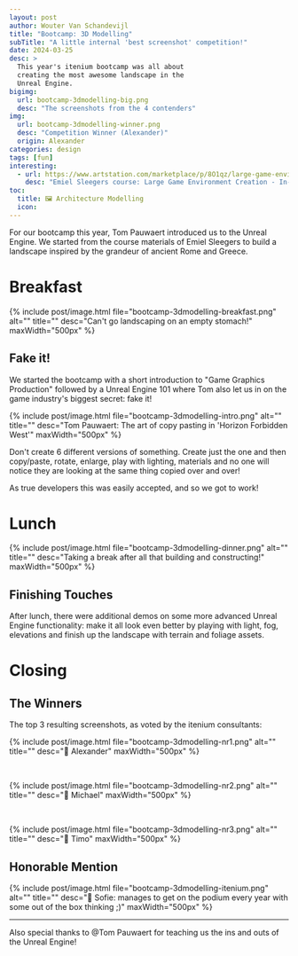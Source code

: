 ```yaml
---
layout: post
author: Wouter Van Schandevijl
title: "Bootcamp: 3D Modelling"
subTitle: "A little internal 'best screenshot' competition!"
date: 2024-03-25
desc: >
  This year's itenium bootcamp was all about
  creating the most awesome landscape in the
  Unreal Engine.
bigimg:
  url: bootcamp-3dmodelling-big.png
  desc: "The screenshots from the 4 contenders"
img:
  url: bootcamp-3dmodelling-winner.png
  desc: "Competition Winner (Alexander)"
  origin: Alexander
categories: design
tags: [fun]
interesting:
  - url: https://www.artstation.com/marketplace/p/8O1qz/large-game-environment-creation-in-depth-tutorial-course-ue5
    desc: "Emiel Sleegers course: Large Game Environment Creation - In-Depth Tutorial Course [UE5]"
toc:
  title: 🖼️ Architecture Modelling
  icon: 
---
```



For our bootcamp this year, Tom Pauwaert introduced us to the Unreal Engine.
We started from the course materials of Emiel Sleegers to build a landscape
inspired by the grandeur of ancient Rome and Greece.


<!--more-->

# Breakfast


{% include post/image.html file="bootcamp-3dmodelling-breakfast.png" alt="" title="" desc="Can't go landscaping on an empty stomach!" maxWidth="500px" %}


## Fake it!

We started the bootcamp with a short introduction to "Game Graphics Production"
followed by a Unreal Engine 101 where Tom also let us in on the game industry's biggest
secret: fake it!

{% include post/image.html file="bootcamp-3dmodelling-intro.png" alt="" title="" desc="Tom Pauwaert: The art of copy pasting in 'Horizon Forbidden West'" maxWidth="500px" %}


Don't create 6 different versions of something. Create just the one and then copy/paste, rotate,
enlarge, play with lighting, materials and no one will notice they are looking at the same thing
copied over and over!

As true developers this was easily accepted, and so we got to work!


# Lunch


{% include post/image.html file="bootcamp-3dmodelling-dinner.png" alt="" title="" desc="Taking a break after all that building and constructing!" maxWidth="500px" %}


## Finishing Touches

After lunch, there were additional demos on some more advanced Unreal Engine functionality:
make it all look even better by playing with light, fog, elevations and finish up the landscape
with terrain and foliage assets.



# Closing

## The Winners

The top 3 resulting screenshots, as voted by the itenium consultants:


{% include post/image.html file="bootcamp-3dmodelling-nr1.png" alt="" title="" desc="🥇 Alexander" maxWidth="500px" %}

<br>

{% include post/image.html file="bootcamp-3dmodelling-nr2.png" alt="" title="" desc="🥈 Michael" maxWidth="500px" %}

<br>

{% include post/image.html file="bootcamp-3dmodelling-nr3.png" alt="" title="" desc="🥉 Timo" maxWidth="500px" %}


## Honorable Mention


{% include post/image.html file="bootcamp-3dmodelling-itenium.png" alt="" title="" desc="🏅 Sofie: manages to get on the podium every year with some out of the box thinking ;)" maxWidth="500px" %}

* * *

Also special thanks to @Tom Pauwaert for teaching us the ins and outs of the Unreal Engine!
